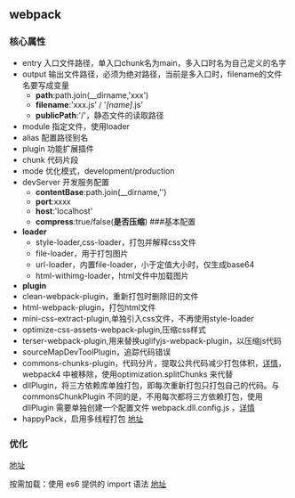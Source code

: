 ## webpack
### 核心属性
- entry 入口文件路径，单入口chunk名为main，多入口时名为自己定义的名字
- output 输出文件路径，必须为绝对路径，当前是多入口时，filename的文件名要写成变量
  - **path**:path.join(__dirname,'xxx')
  - **filename**:'xxx.js' /  '*[name]*.js'
  - **publicPath**:'/'，静态文件的读取路径
- module 指定文件，使用loader 
- alias 配置路径别名
- plugin 功能扩展插件
- chunk 代码片段
- mode 优化模式，development/production
- devServer 开发服务配置
  - **contentBase**:path.join(__dirname,'')
  - **port**:xxxx
  - **host**:'localhost'
  - **compress**:true/false(**是否压缩**)
###基本配置
- **loader**
  - style-loader,css-loader，打包并解释css文件
  - file-loader，用于打包图片
  - url-loader，内置file-loader，小于定值大小时，仅生成base64
  - html-withimg-loader，html文件中加载图片
- **plugin**
- clean-webpack-plugin，重新打包时删除旧的文件
- html-webpack-plugin，打包html文件
- mini-css-extract-plugin,单独引入css文件，不再使用style-loader
- optimize-css-assets-webpack-plugin,压缩css样式
- terser-webpack-plugin,用来替换uglifyjs-webpack-plugin，以压缩js代码
- sourceMapDevToolPlugin，追踪代码错误
- commons-chunks-plugin，代码分片，提取公共代码减少打包体积，[详情](https://www.jianshu.com/p/c0fce0c764ed)，webpack4 中被移除，使用optimization.splitChunks 来代替
- dllPlugin，将三方依赖库单独打包，即每次重新打包只打包自己的代码。与commonsChunkPlugin 不同的是，不用每次都将三方依赖打包，使用 dllPlugin 需要单独创建一个配置文件 webpack.dll.config.js ，[详情](https://segmentfault.com/a/1190000012925212)
- happyPack，启用多线程打包 [地址](https://juejin.im/post/5c6e0c3a518825621f2a6f45)

### 优化

[地址](https://www.jianshu.com/p/4f58b179c626)

按需加载：使用 es6 提供的 import 语法 [地址](https://juejin.im/post/5bf61082f265da616a474b5c)

